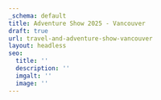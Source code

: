 ```yaml
---
_schema: default
title: Adventure Show 2025 - Vancouver
draft: true
url: travel-and-adventure-show-vancouver
layout: headless
seo:
  title: ''
  description: ''
  imgalt: ''
  image: ''
---
```

